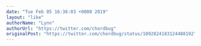 ```yaml
---
date: "Tue Feb 05 16:36:03 +0000 2019"
layout: "like"
authorName: "Lynn"
authorUrl: "https://twitter.com/chordbug"
originalPost: "https://twitter.com/chordbug/status/1092824183124488192"
---
```

